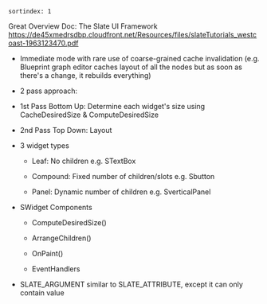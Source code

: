 ```
sortindex: 1
```

Great Overview Doc: 
The Slate UI Framework <https://de45xmedrsdbp.cloudfront.net/Resources/files/slateTutorials_westcoast-1963123470.pdf>

- Immediate mode with rare use of coarse-grained cache invalidation (e.g. Blueprint graph editor caches layout of all the nodes but as soon as there's a change, it rebuilds everything)

- 2 pass approach:
- 1st Pass Bottom Up: Determine each widget's size using CacheDesiredSize & ComputeDesiredSize
  
- 2nd Pass Top Down: Layout
  
- 3 widget types

  - Leaf: No children e.g. STextBox

  - Compound: Fixed number of children/slots e.g. Sbutton

  - Panel: Dynamic number of children e.g. SverticalPanel

- SWidget Components

  - ComputeDesiredSize()

  - ArrangeChildren()

  - OnPaint()

  - EventHandlers

* SLATE_ARGUMENT similar to SLATE_ATTRIBUTE, except it can only contain value

